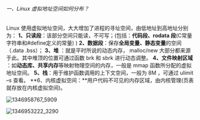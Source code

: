 ###### 一、Linux 虚拟地址空间如何分布？

Linux 使用虚拟地址空间，大大增加了进程的寻址空间，由低地址到高地址分别为： 
**1、只读段**：该部分空间只能读，不可写；(包括：**代码段、rodata 段**(C常量字符串和#define定义的常量) )
**2、数据段**：保存**全局变量、静态变量**的空间（.data  .bss）； 
**3、堆** ：就是平时所说的动态内存， malloc/new 大部分都来源于此。其中堆顶的位置可通过函数 brk 和 sbrk 进行动态调整。 
**4、文件映射区域** ：如**动态库、共享内存**等映射物理空间的内存，一般是 mmap 函数所分配的虚拟地址空间。 
**5、栈**：用于维护函数调用的上下文空间，一般为 8M ，可通过 ulimit –s 查看。 
**6、内核虚拟空间：**用户代码不可见的内存区域，由内核管理(页表就存放在内核虚拟空间)。

![1346958767_5909](D:\qq数据\244735385\FileRecv\zuoye\1346958767_5909.png)

![1346953222_3290](D:\qq数据\244735385\FileRecv\zuoye\1346953222_3290.png)
